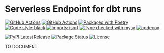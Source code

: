 # Serverless Endpoint for dbt runs


[![GitHub Actions][github-actions-badge]](https://github.com/JeremyLG/dbt-serverless/actions)
[![GitHub Actions][github-actions-terraform-badge]](https://github.com/JeremyLG/dbt-serverless/actions)
[![Packaged with Poetry][poetry-badge]](https://python-poetry.org/)
[![Code style: black][black-badge]](https://github.com/psf/black)
[![Imports: isort][isort-badge]](https://pycqa.github.io/isort/)
[![Type checked with mypy][mypy-badge]](https://github.com/python/mypy)
[![codecov][codecov-badge]](https://codecov.io/github/JeremyLG/dbt-serverless)

[![PyPI Latest Release](https://img.shields.io/pypi/v/dbt-serverless.svg)](https://pypi.org/project/dbt-serverless/)
[![Package Status](https://img.shields.io/pypi/status/dbt-serverless.svg)](https://pypi.org/project/dbt-serverless/)
[![License](https://img.shields.io/pypi/l/dbt-serverless.svg)](https://github.com/JeremyLG/dbt-serverless/blob/main/LICENSE)

[github-actions-badge]: https://github.com/JeremyLG/dbt-serverless/actions/workflows/python.yml/badge.svg
[github-actions-terraform-badge]: https://github.com/JeremyLG/dbt-serverless/actions/workflows/terraform.yml/badge.svg
[black-badge]: https://img.shields.io/badge/code%20style-black-000000.svg
[isort-badge]: https://img.shields.io/badge/%20imports-isort-%231674b1?style=flat&labelColor=ef8336
[mypy-badge]: https://www.mypy-lang.org/static/mypy_badge.svg
[poetry-badge]: https://img.shields.io/badge/packaging-poetry-cyan.svg
[codecov-badge]: https://codecov.io/github/JeremyLG/dbt-serverless/branch/master/graph/badge.svg

TO DOCUMENT
